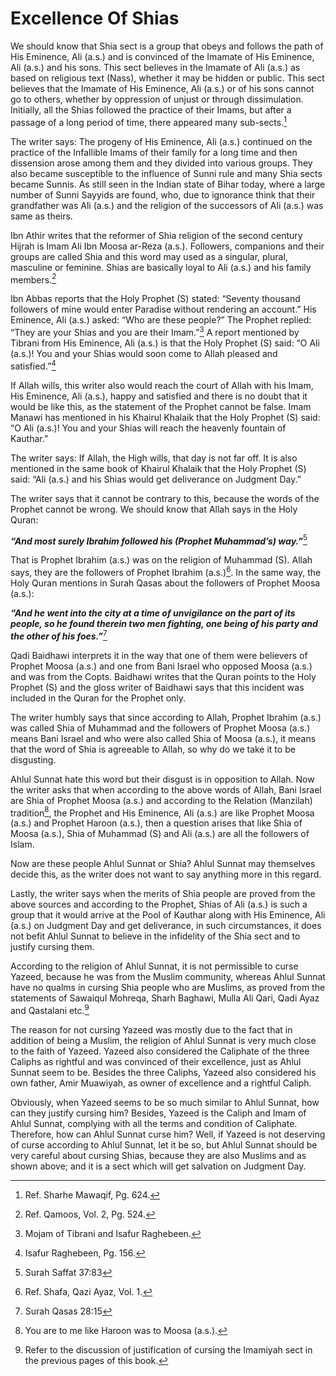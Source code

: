 Excellence Of Shias
===================

We should know that Shia sect is a group that obeys and follows the path
of His Eminence, Ali (a.s.) and is convinced of the Imamate of His
Eminence, Ali (a.s.) and his sons. This sect believes in the Imamate of
Ali (a.s.) as based on religious text (Nass), whether it may be hidden
or public. This sect believes that the Imamate of His Eminence, Ali
(a.s.) or of his sons cannot go to others, whether by oppression of
unjust or through dissimulation. Initially, all the Shias followed the
practice of their Imams, but after a passage of a long period of time,
there appeared many sub-sects.[^1]

The writer says: The progeny of His Eminence, Ali (a.s.) continued on
the practice of the Infallible Imams of their family for a long time and
then dissension arose among them and they divided into various groups.
They also became susceptible to the influence of Sunni rule and many
Shia sects became Sunnis. As still seen in the Indian state of Bihar
today, where a large number of Sunni Sayyids are found, who, due to
ignorance think that their grandfather was Ali (a.s.) and the religion
of the successors of Ali (a.s.) was same as theirs.

Ibn Athir writes that the reformer of Shia religion of the second
century Hijrah is Imam Ali Ibn Moosa ar-Reza (a.s.). Followers,
companions and their groups are called Shia and this word may used as a
singular, plural, masculine or feminine. Shias are basically loyal to
Ali (a.s.) and his family members.[^2]

Ibn Abbas reports that the Holy Prophet (S) stated: “Seventy thousand
followers of mine would enter Paradise without rendering an account.”
His Eminence, Ali (a.s.) asked: “Who are these people?” The Prophet
replied: “They are your Shias and you are their Imam.”[^3] A report
mentioned by Tibrani from His Eminence, Ali (a.s.) is that the Holy
Prophet (S) said: “O Ali (a.s.)! You and your Shias would soon come to
Allah pleased and satisfied.”[^4]

If Allah wills, this writer also would reach the court of Allah with his
Imam, His Eminence, Ali (a.s.), happy and satisfied and there is no
doubt that it would be like this, as the statement of the Prophet cannot
be false. Imam Manawi has mentioned in his Khairul Khalaik that the Holy
Prophet (S) said: “O Ali (a.s.)! You and your Shias will reach the
heavenly fountain of Kauthar.”

The writer says: If Allah, the High wills, that day is not far off. It
is also mentioned in the same book of Khairul Khalaik that the Holy
Prophet (S) said: “Ali (a.s.) and his Shias would get deliverance on
Judgment Day.”

The writer says that it cannot be contrary to this, because the words of
the Prophet cannot be wrong. We should know that Allah says in the Holy
Quran:

***“And most surely Ibrahim followed his (Prophet Muhammad’s)
way.”***[^5]

That is Prophet Ibrahim (a.s.) was on the religion of Muhammad (S).
Allah says, they are the followers of Prophet Ibrahim (a.s.)[^6]. In the
same way, the Holy Quran mentions in Surah Qasas about the followers of
Prophet Moosa (a.s.):

***“And he went into the city at a time of unvigilance on the part of
its people, so he found therein two men fighting, one being of his party
and the other of his foes.”***[^7]

Qadi Baidhawi interprets it in the way that one of them were believers
of Prophet Moosa (a.s.) and one from Bani Israel who opposed Moosa
(a.s.) and was from the Copts. Baidhawi writes that the Quran points to
the Holy Prophet (S) and the gloss writer of Baidhawi says that this
incident was included in the Quran for the Prophet only.

The writer humbly says that since according to Allah, Prophet Ibrahim
(a.s.) was called Shia of Muhammad and the followers of Prophet Moosa
(a.s.) means Bani Israel and who were also called Shia of Moosa (a.s.),
it means that the word of Shia is agreeable to Allah, so why do we take
it to be disgusting.

Ahlul Sunnat hate this word but their disgust is in opposition to Allah.
Now the writer asks that when according to the above words of Allah,
Bani Israel are Shia of Prophet Moosa (a.s.) and according to the
Relation (Manzilah) tradition[^8], the Prophet and His Eminence, Ali
(a.s.) are like Prophet Moosa (a.s.) and Prophet Haroon (a.s.), then a
question arises that like Shia of Moosa (a.s.), Shia of Muhammad (S) and
Ali (a.s.) are all the followers of Islam.

Now are these people Ahlul Sunnat or Shia? Ahlul Sunnat may themselves
decide this, as the writer does not want to say anything more in this
regard.

Lastly, the writer says when the merits of Shia people are proved from
the above sources and according to the Prophet, Shias of Ali (a.s.) is
such a group that it would arrive at the Pool of Kauthar along with His
Eminence, Ali (a.s.) on Judgment Day and get deliverance, in such
circumstances, it does not befit Ahlul Sunnat to believe in the
infidelity of the Shia sect and to justify cursing them.

According to the religion of Ahlul Sunnat, it is not permissible to
curse Yazeed, because he was from the Muslim community, whereas Ahlul
Sunnat have no qualms in cursing Shia people who are Muslims, as proved
from the statements of Sawaiqul Mohreqa, Sharh Baghawi, Mulla Ali Qari,
Qadi Ayaz and Qastalani etc.[^9]

The reason for not cursing Yazeed was mostly due to the fact that in
addition of being a Muslim, the religion of Ahlul Sunnat is very much
close to the faith of Yazeed. Yazeed also considered the Caliphate of
the three Caliphs as rightful and was convinced of their excellence,
just as Ahlul Sunnat seem to be. Besides the three Caliphs, Yazeed also
considered his own father, Amir Muawiyah, as owner of excellence and a
rightful Caliph.

Obviously, when Yazeed seems to be so much similar to Ahlul Sunnat, how
can they justify cursing him? Besides, Yazeed is the Caliph and Imam of
Ahlul Sunnat, complying with all the terms and condition of Caliphate.
Therefore, how can Ahlul Sunnat curse him? Well, if Yazeed is not
deserving of curse according to Ahlul Sunnat, let it be so, but Ahlul
Sunnat should be very careful about cursing Shias, because they are also
Muslims and as shown above; and it is a sect which will get salvation on
Judgment Day.

[^1]: Ref. Sharhe Mawaqif, Pg. 624.

[^2]: Ref. Qamoos, Vol. 2, Pg. 524.

[^3]: Mojam of Tibrani and Isafur Raghebeen.

[^4]: Isafur Raghebeen, Pg. 156.

[^5]: Surah Saffat 37:83

[^6]: Ref. Shafa, Qazi Ayaz, Vol. 1.

[^7]: Surah Qasas 28:15

[^8]: You are to me like Haroon was to Moosa (a.s.).

[^9]: Refer to the discussion of justification of cursing the Imamiyah
sect in the previous pages of this book.


